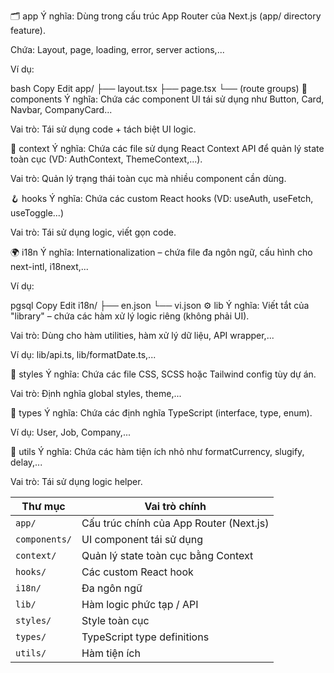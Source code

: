 🗂️ app
Ý nghĩa: Dùng trong cấu trúc App Router của Next.js (app/ directory feature).

Chứa: Layout, page, loading, error, server actions,...

Ví dụ:

bash
Copy
Edit
app/
├── layout.tsx
├── page.tsx
└── (route groups)
🧩 components
Ý nghĩa: Chứa các component UI tái sử dụng như Button, Card, Navbar, CompanyCard...

Vai trò: Tái sử dụng code + tách biệt UI logic.

🧠 context
Ý nghĩa: Chứa các file sử dụng React Context API để quản lý state toàn cục (VD: AuthContext, ThemeContext,...).

Vai trò: Quản lý trạng thái toàn cục mà nhiều component cần dùng.

🪝 hooks
Ý nghĩa: Chứa các custom React hooks (VD: useAuth, useFetch, useToggle...)

Vai trò: Tái sử dụng logic, viết gọn code.

🌍 i18n
Ý nghĩa: Internationalization – chứa file đa ngôn ngữ, cấu hình cho next-intl, i18next,...

Ví dụ:

pgsql
Copy
Edit
i18n/
├── en.json
└── vi.json
⚙️ lib
Ý nghĩa: Viết tắt của "library" – chứa các hàm xử lý logic riêng (không phải UI).

Vai trò: Dùng cho hàm utilities, hàm xử lý dữ liệu, API wrapper,...

Ví dụ: lib/api.ts, lib/formatDate.ts,...

🎨 styles
Ý nghĩa: Chứa các file CSS, SCSS hoặc Tailwind config tùy dự án.

Vai trò: Định nghĩa global styles, theme,...

📘 types
Ý nghĩa: Chứa các định nghĩa TypeScript (interface, type, enum).

Ví dụ: User, Job, Company,...

🧰 utils
Ý nghĩa: Chứa các hàm tiện ích nhỏ như formatCurrency, slugify, delay,...

Vai trò: Tái sử dụng logic helper.

| Thư mục       | Vai trò chính                           |
| ------------- | --------------------------------------- |
| `app/`        | Cấu trúc chính của App Router (Next.js) |
| `components/` | UI component tái sử dụng                |
| `context/`    | Quản lý state toàn cục bằng Context     |
| `hooks/`      | Các custom React hook                   |
| `i18n/`       | Đa ngôn ngữ                             |
| `lib/`        | Hàm logic phức tạp / API                |
| `styles/`     | Style toàn cục                          |
| `types/`      | TypeScript type definitions             |
| `utils/`      | Hàm tiện ích                            |
